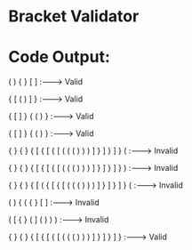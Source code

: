 # Bracket Validator

# Code Output:

(  )  {  }  [  ]	:---> Valid


{  [  (  )  ]  }	:---> Valid


{  [  ]  }  {  (  )  }	:---> Valid


{  [  ]  }  {  (  )  }	:---> Valid


{  }  {  }  {  [  {  [  {  [  (  (  (  )  )  )  ]  }  ]  }  ]  }  (	:---> Invalid


{  }  {  }  {  [  {  [  {  [  (  (  (  )  )  )  ]  }  ]  }  ]  }  )	:---> Invalid


{  }  {  }  {  [  (  {  [  {  [  (  (  (  )  )  )  ]  }  ]  }  ]  }  (	:---> Invalid


(  )  {  (  {  }  [  ]	:---> Invalid


(  [  {  }  (  ]  (  )  )  )	:---> Invalid


{  }  {  }  {  [  {  [  {  [  (  (  (  )  )  )  ]  }  ]  }  ]  }	:---> Valid

